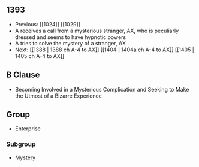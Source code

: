## 1393
- Previous: [[1024]] [[1029]] 
- A receives a call from a mysterious stranger, AX, who is peculiarly dressed and seems to have hypnotic powers
- A tries to solve the mystery of a stranger, AX
- Next: [[1388 | 1388 ch A-4 to AX]] [[1404 | 1404a ch A-4 to AX]] [[1405 | 1405 ch A-4 to AX]] 

## B Clause
- Becoming Involved in a Mysterious Complication and Seeking to Make the Utmost of a Bizarre Experience

## Group
- Enterprise

### Subgroup
- Mystery

